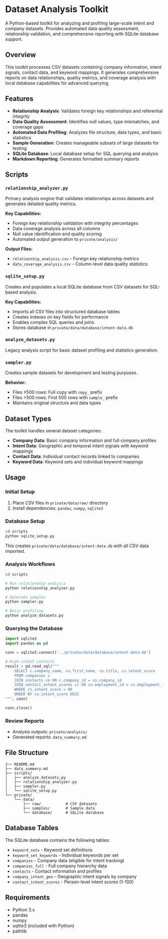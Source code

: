 # Dataset Analysis Toolkit

A Python-based toolkit for analyzing and profiling large-scale intent and company datasets. Provides automated data quality assessment, relationship validation, and comprehensive reporting with SQLite database support.

## Overview

This toolkit processes CSV datasets containing company information, intent signals, contact data, and keyword mappings. It generates comprehensive reports on data relationships, quality metrics, and coverage analysis with local database capabilities for advanced querying.

## Features

- **Relationship Analysis**: Validates foreign key relationships and referential integrity
- **Data Quality Assessment**: Identifies null values, type mismatches, and coverage gaps  
- **Automated Data Profiling**: Analyzes file structure, data types, and basic statistics
- **Sample Generation**: Creates manageable subsets of large datasets for testing
- **SQLite Database**: Local database setup for SQL querying and analysis
- **Markdown Reporting**: Generates formatted summary reports

## Scripts

### `relationship_analyzer.py`
Primary analysis engine that validates relationships across datasets and generates detailed quality metrics.

**Key Capabilities:**
- Foreign key relationship validation with integrity percentages
- Data coverage analysis across all columns
- Null value identification and quality scoring
- Automated output generation to `private/analysis/`

**Output Files:**
- `relationship_analysis.csv` - Foreign key relationship metrics
- `data_coverage_analysis.csv` - Column-level data quality statistics

### `sqlite_setup.py`
Creates and populates a local SQLite database from CSV datasets for SQL-based analysis.

**Key Capabilities:**
- Imports all CSV files into structured database tables
- Creates indexes on key fields for performance
- Enables complex SQL queries and joins
- Stores database in `private/data/database/intent-data.db`

### `analyze_datasets.py`
Legacy analysis script for basic dataset profiling and statistics generation.

### `sampler.py`
Creates sample datasets for development and testing purposes.

**Behavior:**
- Files ≤500 rows: Full copy with `copy_` prefix
- Files >500 rows: First 500 rows with `sample_` prefix
- Maintains original structure and data types

## Dataset Types

The toolkit handles several dataset categories:

- **Company Data**: Basic company information and full company profiles
- **Intent Data**: Geographic and temporal intent signals with keyword mappings
- **Contact Data**: Individual contact records linked to companies
- **Keyword Data**: Keyword sets and individual keyword mappings

## Usage

### Initial Setup
1. Place CSV files in `private/data/raw/` directory
2. Install dependencies: `pandas`, `numpy`, `sqlite3`

### Database Setup
```bash
cd scripts
python sqlite_setup.py
```
This creates `private/data/database/intent-data.db` with all CSV data imported.

### Analysis Workflows
```bash
cd scripts

# Run relationship analysis
python relationship_analyzer.py

# Generate samples
python sampler.py

# Basic profiling
python analyze_datasets.py
```

### Querying the Database
```python
import sqlite3
import pandas as pd

conn = sqlite3.connect('../private/data/database/intent-data.db')

# High-intent contacts
result = pd.read_sql("""
    SELECT c.company_name, co.first_name, co.title, cs.intent_score
    FROM companies c
    JOIN contacts co ON c.company_id = co.company_id  
    JOIN contact_intent_scores cs ON co.employment_id = cs.employment_id
    WHERE cs.intent_score > 80
    ORDER BY cs.intent_score DESC
""", conn)

conn.close()
```

### Review Reports
- Analysis outputs: `private/analysis/`
- Generated reports: `data_summary.md`

## File Structure

```
├── README.md
├── data_summary.md
├── scripts/
│   ├── analyze_datasets.py
│   ├── relationship_analyzer.py
│   ├── sampler.py
│   └── sqlite_setup.py
└── private/
    └── data/
        ├── raw/           # CSV datasets
        ├── samples/       # Sample data
        └── database/      # SQLite database
```

## Database Tables

The SQLite database contains the following tables:
- `keyword_sets` - Keyword set definitions
- `keyword_set_keywords` - Individual keywords per set
- `companies` - Company data (eligible for intent tracking)
- `companies_full` - Full company hierarchy data
- `contacts` - Contact information and profiles
- `company_intent_geo` - Geographic intent signals by company
- `contact_intent_scores` - Person-level intent scores (1-100)

## Requirements

- Python 3.x
- pandas
- numpy
- sqlite3 (included with Python)
- pathlib